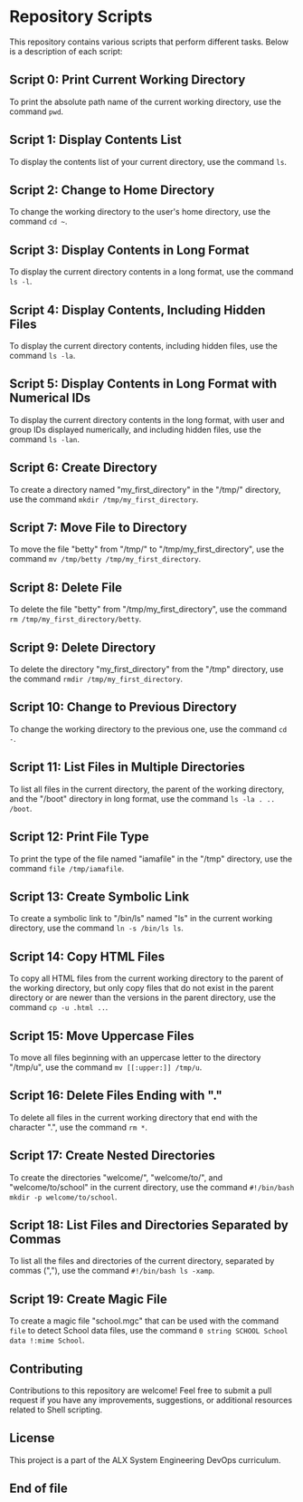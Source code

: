# Repository Scripts

This repository contains various scripts that perform different tasks. Below is a description of each script:

## Script 0: Print Current Working Directory
To print the absolute path name of the current working directory, use the command `pwd`.

## Script 1: Display Contents List
To display the contents list of your current directory, use the command `ls`.

## Script 2: Change to Home Directory
To change the working directory to the user's home directory, use the command `cd ~`.

## Script 3: Display Contents in Long Format
To display the current directory contents in a long format, use the command `ls -l`.

## Script 4: Display Contents, Including Hidden Files
To display the current directory contents, including hidden files, use the command `ls -la`.

## Script 5: Display Contents in Long Format with Numerical IDs
To display the current directory contents in the long format, with user and group IDs displayed numerically, and including hidden files, use the command `ls -lan`.

## Script 6: Create Directory
To create a directory named "my_first_directory" in the "/tmp/" directory, use the command `mkdir /tmp/my_first_directory`.

## Script 7: Move File to Directory
To move the file "betty" from "/tmp/" to "/tmp/my_first_directory", use the command `mv /tmp/betty /tmp/my_first_directory`.

## Script 8: Delete File
To delete the file "betty" from "/tmp/my_first_directory", use the command `rm /tmp/my_first_directory/betty`.

## Script 9: Delete Directory
To delete the directory "my_first_directory" from the "/tmp" directory, use the command `rmdir /tmp/my_first_directory`.

## Script 10: Change to Previous Directory
To change the working directory to the previous one, use the command `cd -`.

## Script 11: List Files in Multiple Directories
To list all files in the current directory, the parent of the working directory, and the "/boot" directory in long format, use the command `ls -la . .. /boot`.

## Script 12: Print File Type
To print the type of the file named "iamafile" in the "/tmp" directory, use the command `file /tmp/iamafile`.

## Script 13: Create Symbolic Link
To create a symbolic link to "/bin/ls" named "ls" in the current working directory, use the command `ln -s /bin/ls ls`.

## Script 14: Copy HTML Files
To copy all HTML files from the current working directory to the parent of the working directory, but only copy files that do not exist in the parent directory or are newer than the versions in the parent directory, use the command `cp -u .html ..`.

## Script 15: Move Uppercase Files
To move all files beginning with an uppercase letter to the directory "/tmp/u", use the command `mv [[:upper:]] /tmp/u`.

## Script 16: Delete Files Ending with "."
To delete all files in the current working directory that end with the character ".", use the command `rm *`.

## Script 17: Create Nested Directories
To create the directories "welcome/", "welcome/to/", and "welcome/to/school" in the current directory, use the command `#!/bin/bash mkdir -p welcome/to/school`.

## Script 18: List Files and Directories Separated by Commas
To list all the files and directories of the current directory, separated by commas (","), use the command `#!/bin/bash ls -xamp`.

## Script 19: Create Magic File
To create a magic file "school.mgc" that can be used with the command `file` to detect School data files, use the command `0 string SCHOOL School data !:mime School`.

## Contributing
Contributions to this repository are welcome! Feel free to submit a pull request if you have any improvements, suggestions, or additional resources related to Shell scripting.

## License
This project is a part of the ALX System Engineering DevOps curriculum.

## End of file
